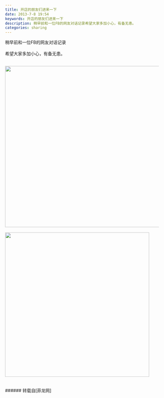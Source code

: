 ```yaml
---
title: 开店的朋友们进来一下
date: 2013-7-8 19:54
keywords: 开店的朋友们进来一下
description: 稍早前和一位FB的网友对话记录希望大家多加小心，有备无患。
categories: sharing
---
```

<td class="t_f" id="postmessage_18652">

稍早前和一位FB的网友对话记录<br/>
<br/>
希望大家多加小心，有备无患。<br/>
<br/>

<img aid="6752" class="zoom" data-cf-modified-65986ceaebd8cb6317976806-="" file="data/attachment/forum/201307/08/195251g7ynzx7inildlyln.png" id="aimg_6752" inpost="1" onclick="" onmouseover="" src="http://www.flw.ph/data/attachment/forum/201307/08/195251g7ynzx7inildlyln.png" width="527" zoomfile="data/attachment/forum/201307/08/195251g7ynzx7inildlyln.png"/>


<br/>
<br/>

<img aid="6753" class="zoom" data-cf-modified-65986ceaebd8cb6317976806-="" file="data/attachment/forum/201307/08/195255zpvtptp938q0qqjt.png" id="aimg_6753" inpost="1" onclick="" onmouseover="" src="http://www.flw.ph/data/attachment/forum/201307/08/195255zpvtptp938q0qqjt.png" width="472" zoomfile="data/attachment/forum/201307/08/195255zpvtptp938q0qqjt.png"/>


<br/>
<br/>
<br/>
</td>
###### 转载自[菲龙网]